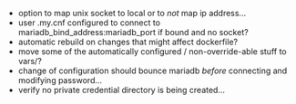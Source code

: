- option to map unix socket to local or to *not* map ip address...
- user .my.cnf configured to connect to mariadb_bind_address:mariadb_port if bound and no socket?
- automatic rebuild on changes that might affect dockerfile?
- move some of the automatically configured / non-override-able stuff to vars/?
- change of configuration should bounce mariadb *before* connecting and modifying password...
- verify no private credential directory is being created...
